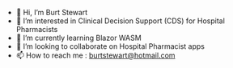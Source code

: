- 👋 Hi, I’m Burt Stewart
- 👀 I’m interested in Clinical Decision Support (CDS) for Hospital Pharmacists
- 🌱 I’m currently learning Blazor WASM
- 💞️ I’m looking to collaborate on Hospital Pharmacist apps
- 📫 How to reach me : burtstewart@hotmail.com  

<!---
BurtStewart/BurtStewart is a ✨ special ✨ repository because its `README.md` (this file) appears on your GitHub profile.
You can click the Preview link to take a look at your changes.
--->

